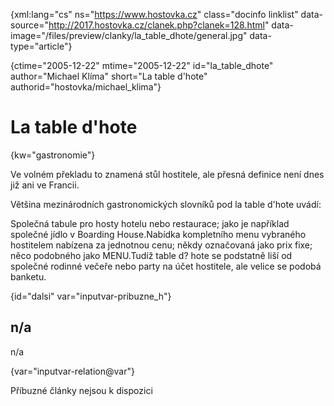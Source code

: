 
{xml:lang="cs" ns="https://www.hostovka.cz" class="docinfo linklist" data-source="http://2017.hostovka.cz/clanek.php?clanek=128.html" data-image="/files/preview/clanky/la\_table\_dhote/general.jpg" data-type="article"}

{ctime="2005-12-22" mtime="2005-12-22" id="la\_table\_dhote" author="Michael Klíma" short="La table d'hote" authorid="hostovka/michael_klima"}

# La table d'hote

<!-- generated attribute kw by user_updatekw.sh on 2020-07-05, do not edit -->

{kw="gastronomie"}

Ve volném překladu to znamená stůl hostitele, ale přesná definice není dnes již ani ve Francii.

Většina mezinárodních gastronomických slovníků pod la table d'hote uvádí:

Společná tabule pro hosty hotelu nebo restaurace; jako je například společné jídlo v Boarding House.Nabídka kompletního menu vybraného hostitelem nabízena za jednotnou cenu; někdy označovaná jako prix fixe; něco podobného jako MENU.Tudíž table d? hote se podstatně liší od společné rodinné večeře nebo party na účet hostitele, ale velice se podobá banketu.

{id="dalsi" var="inputvar-pribuzne_h"}

## n/a

n/a

{var="inputvar-relation@var"}

Příbuzné články nejsou k dispozici

